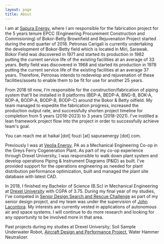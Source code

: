 ```yaml
---
layout: page
title: About
---
```


I am at [Sapura Energy](https://sapuraenergy.com), where I am responsible for the fabrication project for the 5 years tenure EPCC (Engineering Procurement Construction and Commisioning)  of Bokor-Betty Brownfield and Rejuvenation Project started during the end quarter of 2018. Petronas Carigali is currently undertaking the development of Bokor-Betty field which is located in Miri, Sarawak. Bokor Field was discovered in 1971 and started its production in 1982 putting the current service life of the existing facilities at an average of 33 years. Betty field was discovered in 1968 and started its production in 1978 putting the current service life of the existing facilities at an average 37 years. Therefore, Petronas intends to redevelop and rejuvenation of these facilities/assets to enable them to be fit for use for another 25 years.

From 2018 till now, I'm responsible for the construction/fabrication of piping system that'll be installed in 8 platforms (BEP-A, BEDP-A, BNG-B, BOK-A, BOP-A, BODP-A, BODP-B, BODP-C) around the Bokor & Betty oilfield. My team managed to expedite the fabrication progress,  increased the production output rate, and successfully shorten project timeline for completion from 5 years (2018-2023) to 3 years (2018-2021). I've instilled a lean framework project flow into the project in order to successfully achieve team's goal.

You can reach me at haikal [dot] fouzi [at] sapuraenergy [dot] com.

Previously I was at [Veolia Energy](https://veolianorthamerica.com), PA as a Mechanical Engineering Co-op in the Greys Ferry Cogeneration Plant. As part of my co-op experience through Drexel University, I was responsible to walk down plant system and develop operations Piping & Instrument Diagrams (P&ID) as built. I've provided support for the operations engineering as needed for plant distribution performance optimization, built and managed the plant site database with latest CAD.

In 2018, I finished my Bachelor of Science (B.Sc) in Mechanical Engineering at [Drexel University](https://drexel.edu) with CGPA of 3.75. During my final year of my studies, I've competed in [Senior Design Search and Rescue Challenge](https://drive.google.com/file/d/1Lbk-PPCJqAlKEuM58Gpkwn-D825f-1CY/view?usp=drive_open) as part of my senior design project, and my team was under the supervision of [John Lacontora](http://www.pages.drexel.edu/~jml88/Welcome.html). My interests are currently vested in applications of autonomous air and space systems. I will continue to do more research and looking for any opportunity to be involved more in that area.

Past projects during my studies at Drexel University; Soil Sample Underwater Robot, [Aircraft Design and Performance Project](https://drive.google.com/file/d/1Okxsmg5Oprv7-LU-fcCWIZlJAWUcyux5/view?usp=sharing), Water Hammer Neutralizer.
